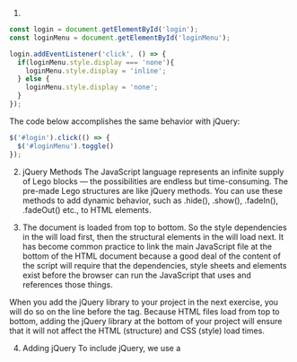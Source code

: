 1. 
```javascript
const login = document.getElementById('login');
const loginMenu = document.getElementById('loginMenu');

login.addEventListener('click', () => {
  if(loginMenu.style.display === 'none'){
    loginMenu.style.display = 'inline';
  } else {
    loginMenu.style.display = 'none';
  }
});
```
The code below accomplishes the same behavior with jQuery:
```javascript
$('#login').click(() => {
  $('#loginMenu').toggle()
});
```

2. jQuery Methods
The JavaScript language represents an infinite supply of Lego blocks — the possibilities are endless but time-consuming. The pre-made Lego structures are like jQuery methods. You can use these methods to add dynamic behavior, such as .hide(), .show(), .fadeIn(), .fadeOut() etc., to HTML elements.

3. The document is loaded from top to bottom. So the style dependencies in the <head> will load first, then the structural elements in the <body> will load next. It has become common practice to link the main JavaScript file at the bottom of the HTML document because a good deal of the content of the script will require that the dependencies, style sheets and elements exist before the browser can run the JavaScript that uses and references those things.
  
When you add the jQuery library to your project in the next exercise, you will do so on the line before the </body> tag. Because HTML files load from top to bottom, adding the jQuery library at the bottom of your project will ensure that it will not affect the HTML (structure) and CSS (style) load times.

4. Adding jQuery
To include jQuery, we use a <script> tag as follows:
```javascript
<script
  src="https://code.jquery.com/jquery-3.2.1.min.js"
  integrity="sha256-hwg4gsxgFZhOsEEamdOYGBf13FyQuiTwlAQgxVSNgt4="
  crossorigin="anonymous"></script>
  ```
In this example, the jQuery library is loaded from the jQuery content delivery network (CDN). A **CDN** is a collection of servers that can deliver content.

You must include the <script> tag in the HTML document before you link to a JavaScript file that uses the jQuery library. The integrity and crossorigin properties in the example ensure the file is delivered without any third-party manipulation.
